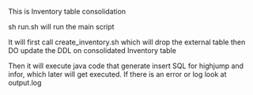 This is Inventory table consolidation

sh run.sh will run the main script

It will first call create_inventory.sh which will drop the external table then DO update the DDL on consolidated Inventory table

Then it will execute java code that generate insert SQL for highjump and infor, which later will get executed.
If there is an error or log look at output.log